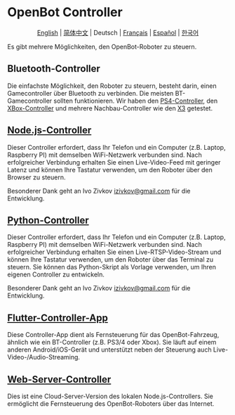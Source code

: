 # OpenBot Controller

<p align="center">
  <a href="README.md">English</a> |
  <a href="README.zh-CN.md">简体中文</a> |
  <span>Deutsch</span> |
  <a href="README.fr-FR.md">Français</a> |
  <a href="README.es-ES.md">Español</a> |
  <a href="README.ko-KR.md">한국어</a>
</p>

Es gibt mehrere Möglichkeiten, den OpenBot-Roboter zu steuern.

## Bluetooth-Controller

Die einfachste Möglichkeit, den Roboter zu steuern, besteht darin, einen Gamecontroller über Bluetooth zu verbinden. Die meisten BT-Gamecontroller sollten funktionieren. Wir haben den [PS4-Controller](https://www.amazon.de/-/en/Sony-Dualshock-Gamepad-Playstation-Black/dp/B01LYWPQUN), den [XBox-Controller](https://www.amazon.de/-/en/QAT-00002/dp/B07SDFLVKD) und mehrere Nachbau-Controller wie den [X3](https://www.amazon.com/Controller-Wireless-Joystick-Bluetooth-Android/dp/B08H5MM64P) getestet.

## [Node.js-Controller](node-js)

Dieser Controller erfordert, dass Ihr Telefon und ein Computer (z.B. Laptop, Raspberry PI) mit demselben WiFi-Netzwerk verbunden sind. Nach erfolgreicher Verbindung erhalten Sie einen Live-Video-Feed mit geringer Latenz und können Ihre Tastatur verwenden, um den Roboter über den Browser zu steuern.

Besonderer Dank geht an Ivo Zivkov [izivkov@gmail.com](mailto:izivkov@gmail.com) für die Entwicklung.

## [Python-Controller](python)

Dieser Controller erfordert, dass Ihr Telefon und ein Computer (z.B. Laptop, Raspberry PI) mit demselben WiFi-Netzwerk verbunden sind. Nach erfolgreicher Verbindung erhalten Sie einen Live-RTSP-Video-Stream und können Ihre Tastatur verwenden, um den Roboter über das Terminal zu steuern. Sie können das Python-Skript als Vorlage verwenden, um Ihren eigenen Controller zu entwickeln.

Besonderer Dank geht an Ivo Zivkov [izivkov@gmail.com](mailto:izivkov@gmail.com) für die Entwicklung.

## [Flutter-Controller-App](flutter)

Diese Controller-App dient als Fernsteuerung für das OpenBot-Fahrzeug, ähnlich wie ein BT-Controller (z.B. PS3/4 oder Xbox). Sie läuft auf einem anderen Android/iOS-Gerät und unterstützt neben der Steuerung auch Live-Video-/Audio-Streaming.

## [Web-Server-Controller](web-server)

Dies ist eine Cloud-Server-Version des lokalen Node.js-Controllers. Sie ermöglicht die Fernsteuerung des OpenBot-Roboters über das Internet.